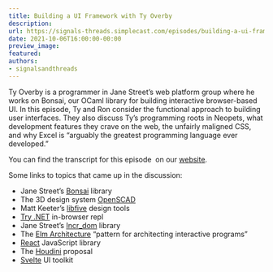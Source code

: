 ```yaml
---
title: Building a UI Framework with Ty Overby
description:
url: https://signals-threads.simplecast.com/episodes/building-a-ui-framework-with-ty-overby-1YPs6hg_
date: 2021-10-06T16:00:00-00:00
preview_image:
featured:
authors:
- signalsandthreads
---
```


<p>Ty Overby is a programmer in Jane Street&rsquo;s web platform group where he works on Bonsai, our OCaml library for building interactive browser-based UI. In this episode, Ty and Ron consider the functional approach to building user interfaces. They also discuss Ty&rsquo;s programming roots in Neopets, what development features they crave on the web, the unfairly maligned CSS, and why Excel is &ldquo;arguably the greatest programming language ever developed.&rdquo;</p><p>You can find the transcript for this episode &nbsp;on our <a href="https://signalsandthreads.com/building-a-ui-framework" target="_blank">website</a>.</p><p>Some links to topics that came up in the discussion:</p><ul><li>Jane Street&rsquo;s <a href="https://opensource.janestreet.com/bonsai/">Bonsai</a> library</li><li>The 3D design system <a href="https://openscad.org/">OpenSCAD</a></li><li>Matt Keeter&rsquo;s <a href="https://libfive.com/">libfive</a> design tools</li><li><a href="http://try.dot.net/">Try .NET</a> in-browser repl</li><li>Jane Street&rsquo;s <a href="https://opensource.janestreet.com/incr_dom/">Incr_dom</a> library</li><li>The <a href="https://guide.elm-lang.org/architecture/">Elm Architecture</a> &ldquo;pattern for architecting interactive programs&rdquo;</li><li><a href="https://reactjs.org/">React</a> JavaScript library</li><li>The <a href="https://houdini.glitch.me/">Houdini</a> proposal</li><li><a href="https://svelte.dev/">Svelte</a> UI toolkit</li></ul>

